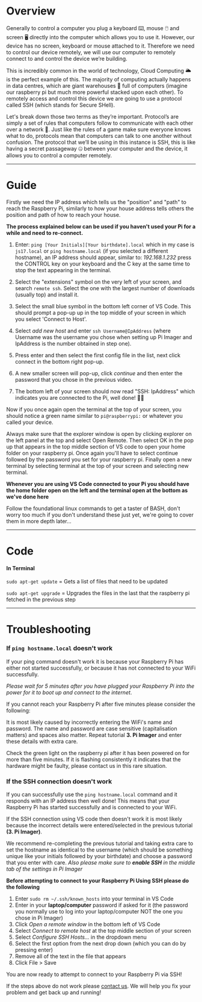 # Overview
Generally to control a computer you plug a keyboard ⌨️, mouse 🖱️ and screen 🖥️ directly into the computer which allows you to use it. However, our device has no screen, keyboard or mouse attached to it. Therefore we need to control our device remotely, we will use our computer to remotely connect to and control the device we’re building.

This is incredibly common in the world of technology, Cloud Computing 🌥️ is the perfect example of this. The majority of computing actually happens in data centres, which are giant warehouses 🏢 full of computers (imagine our raspberry pi but much more powerful stacked upon each other). To remotely access and control this device we are going to use a protocol called SSH (which stands for Secure SHell).

Let's break down those two terms as they’re important. Protocol’s are simply a set of rules that computers follow to communicate with each other over a network 🛜. Just like the rules of a game make sure everyone knows what to do, protocols mean that computers can talk to one another without confusion. The protocol that we’ll be using in this instance is SSH, this is like having a secret passageway 🤐 between your computer and the device, it allows you to control a computer remotely.

---
# Guide
Firstly we need the IP address which tells us the "position" and "path" to reach the Raspberry Pi, similarly to how your house address tells others the position and path of how to reach your house.

**The process explained below can be used if you haven't used your Pi for a while and need to re-connect.**


1. Enter: `ping [Your Initials][Your birthdate].local` which in my case is `js17.local` or `ping hostname.local` (if you selected a different hostname), an IP address should appear, similar to: *192.168.1.232* press the CONTROL key on your keyboard and the C key at the same time to stop the text appearing in the terminal.


2. Select the "extensions" symbol on the very left of your screen, and search `remote ssh`. Select the one with the largest number of downloads (usually top) and install it.

3. Select the small blue symbol in the bottom left corner of VS Code. This should prompt a pop-up up in the top middle of your screen in which you select 'Connect to Host'.

4. Select *add new host* and enter `ssh Username@IpAddress` (where Username was the username you chose when setting up Pi Imager and IpAddress is the number obtained in step one).

5. Press enter and then select the first config file in the list, next click connect in the bottom right pop-up.

6. A new smaller screen will pop-up, click *continue* and then enter the password that you chose in the previous video.

7. The bottom left of your screen should now read "SSH: IpAddress" which indicates you are connected to the Pi, well done! 🎉👏


Now if you once again open the terminal at the top of your screen, you should notice a green name similar to `pi@raspberrypi:` or whatever you called your device.

Always make sure that the explorer window is open by clicking explorer on the left panel at the top and select Open Remote. Then select OK in the pop up that appears in the top middle section of VS code to open your home folder on your raspberry pi. Once again you'll have to select continue followed by the password you set for your raspberry pi. Finally open a new terminal by selecting terminal at the top of your screen and selecting new terminal.

**Whenever you are using VS Code connected to your Pi you should have the home folder open on the left and the terminal open at the bottom as we've done here**

Follow the foundational linux commands to get a taster of BASH, don't worry too much if you don't understand these just yet, we're going to cover them in more depth later...

---
# Code
#### In Terminal
`sudo apt-get update` = Gets a list of files that need to be updated

`sudo apt-get upgrade` = Upgrades the files in the last that the raspberry pi fetched in the previous step

---
# Troubleshooting

### If `ping hostname.local` doesn't work
If your ping command doesn't work it is because your Raspberry Pi has either not started successfully, or because it has not connected to your WiFi successfully. 

*Please wait for 5 minutes after you have plugged your Raspberry Pi into the power for it to boot up and connect to the internet*. 

If you cannot reach your Raspberry Pi after five minutes please consider the following:

It is most likely caused by incorrectly entering the WiFi's name and password. The name and password are case sensitive (capitalisation matters) and spaces also matter. Repeat tutorial **3. Pi Imager** and enter these details with extra care. 

Check the green light on the raspberry pi after it has been powered on for more than five minutes. If it is flashing consistently it indicates that the hardware might be faulty, please contact us in this rare situation.

### If the SSH connection doesn't work
If you can successfully use the `ping hostname.local` command and it responds with an IP address then well done! This means that your Raspberry Pi has started successfully and is connected to your WiFi.

If the SSH connection using VS code then doesn't work it is most likely because the incorrect details were entered/selected in the previous tutorial **(3. Pi Imager)**. 

We recommend re-completing the previous tutorial and taking extra care to set the hostname as identical to the username (which should be something unique like your initials followed by your birthdate) and choose a password that you enter with care. *Also please make sure to **enable SSH** in the middle tab of the settings in Pi Imager*

**Before attempting to connect to your Raspberry Pi Using SSH please do the following**

1. Enter `sudo rm ~/.ssh/known_hosts` into your terminal in VS Code
2. Enter in your **laptop/computer** password if asked for it (the password you normally use to log into your laptop/computer NOT the one you chose in Pi Imager)
3. Click *Open a remote window* in the bottom left of VS Code
4. Select *Connect to remote host* at the top middle section of your screen
5. Select *Configure SSH Hosts...* in the dropdown menu
6. Select the first option from the next drop down (which you can do by pressing enter)
7. Remove all of the text in the file that appears
8. Click File > Save 

You are now ready to attempt to connect to your Raspberry Pi via SSH!

If the steps above do not work please [contact us](https://jambyte.io/contact). We will help you fix your problem and get back up and running!